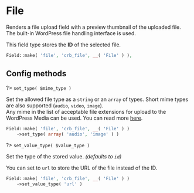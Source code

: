 # File

Renders a file upload field with a preview thumbnail of the uploaded file. The built-in WordPress file handling interface is used.

This field type stores the **ID** of the selected file.

```php
Field::make( 'file', 'crb_file', __( 'File' ) ),
```

## Config methods

?> `set_type( $mime_type )`

Set the allowed file type as a `string` or an `array` of types. Short mime types are also supported (`audio`, `video`, `image`).  
Any mime in the list of acceptable file extensions for upload to the WordPress Media can be used. You can read more [here](https://codex.wordpress.org/Plugin_API/Filter_Reference/upload_mimes).

```php
Field::make( 'file', 'crb_file', __( 'File' ) )
	->set_type( array( 'audio', 'image' ) )
```

?> `set_value_type( $value_type )`

Set the type of the stored value. *(defaults to `id`)*

You can set to `url` to store the URL of the file instead of the ID.

```php
Field::make( 'file', 'crb_file', __( 'File' ) )
	->set_value_type( 'url' )
```
